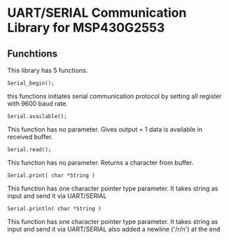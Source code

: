 # UART/SERIAL Communication Library for MSP430G2553

## Funchtions
This library has 5 functions.
````
Serial_begin();
````
this functions initiates serial communication protocol by setting all register with 9600 baud rate.

````
Serial.available();
````
This function has no parameter. 
Gives output = 1 data is available in received buffer.

````
Serial.read();
````
This function has no parameter.
Returns a character from buffer.

````
Serial.print( char *String )
````
This function has one character pointer type parameter.
It takes string as input and send it via UART/SERIAL

````
Serial.println( char *String )
````
This function has one character pointer type parameter.
It takes string as input and send it via UART/SERIAL also added a newline ('/r/n') at the end
